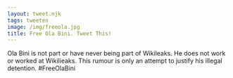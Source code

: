 ```yaml
---
layout: tweet.njk
tags: tweeten
image: /img/freeola.jpg
title: Free Ola Bini. Tweet This!
---
```

Ola Bini is not part or have never being part of Wikileaks. He does not
work or worked at Wikilieaks. This rumour is only an attempt to justify
his illegal detention. #FreeOlaBini
